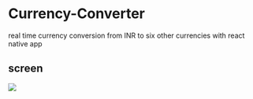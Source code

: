 # Currency-Converter
real time currency conversion from INR to six other currencies  with react native app

## screen
<img src="./gif/currencyconverter.gif"/>
